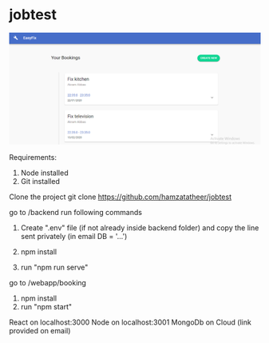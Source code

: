 # jobtest

![Alt text](/backend/screenshot.png?raw=true "ScreenShot")


Requirements:

1. Node installed
2. Git installed

Clone the project
git clone https://github.com/hamzatatheer/jobtest

go to /backend
run following commands

1. Create ".env" file (if not already inside backend folder) and copy the line sent privately (in email DB = '...')

2. npm install

3. run "npm run serve"

go to /webapp/booking

1. npm install
2. run "npm start"

React on localhost:3000
Node on localhost:3001
MongoDb on Cloud (link provided on email)
